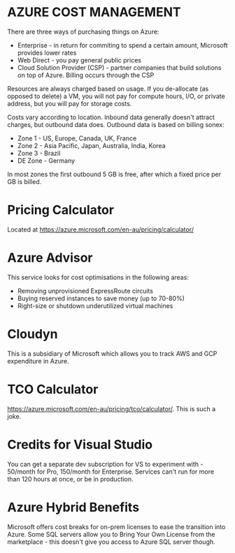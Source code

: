 # AZURE COST MANAGEMENT

There are three ways of purchasing things on Azure:

* Enterprise - in return for commiting to spend a certain amount, Microsoft provides lower rates
* Web Direct - you pay general public prices
* Cloud Solution Provider (CSP) - partner companies that build solutions on top of Azure. Billing occurs through the CSP

Resources are always charged based on usage. If you de-allocate (as opposed to delete) a VM, you will not pay for compute hours, I/O, or private address, but you will pay for storage costs.

Costs vary according to location. Inbound data generally doesn't attract charges, but outbound data does. Outbound data is based on billing sonex:

* Zone 1 - US, Europe, Canada, UK, France
* Zone 2 - Asia Pacific, Japan, Australia, India, Korea
* Zone 3 - Brazil
* DE Zone - Germany

In most zones the first outbound 5 GB is free, after which a fixed price per GB is billed.

# Pricing Calculator
Located at https://azure.microsoft.com/en-au/pricing/calculator/

# Azure Advisor
This service looks for cost optimisations in the following areas:

* Removing unprovisioned ExpressRoute circuits
* Buying reserved instances to save money (up to 70-80%)
* Right-size or shutdown underutilized virtual machines

# Cloudyn
This is a subsidiary of Microsoft which allows you to track AWS and GCP expenditure in Azure.

# TCO Calculator
https://azure.microsoft.com/en-au/pricing/tco/calculator/. This is such a joke.

# Credits for Visual Studio
You can get a separate dev subscription for VS to experiment with - 50/month for Pro, 150/month for Enterprise. Services can't run for more than 120 hours at once, or be in production.

# Azure Hybrid Benefits
Microsoft offers cost breaks for on-prem licenses to ease the transition into Azure. Some SQL servers allow you to Bring Your Own License from the marketplace - this doesn't give you access to Azure SQL server though.

